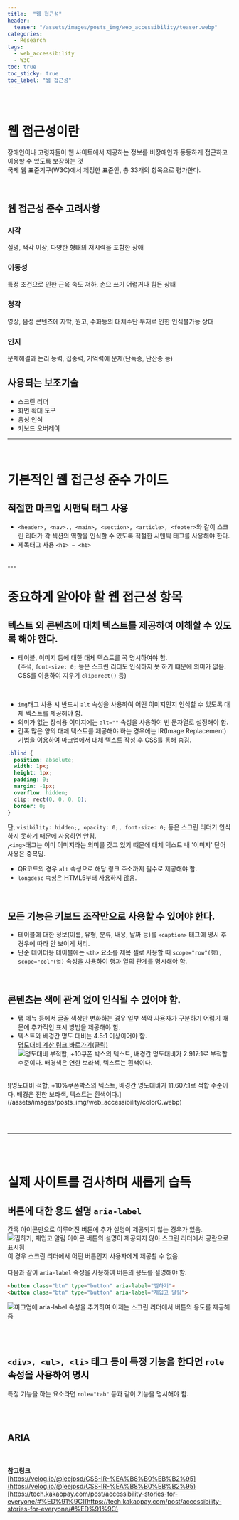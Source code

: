 ```yaml
---
title:  "웹 접근성"
header:
  teaser: "/assets/images/posts_img/web_accessibility/teaser.webp"
categories: 
  - Research
tags:
  - web_accessibility
  - W3C
toc: true
toc_sticky: true
toc_label: "웹 접근성"
---
```

<br>

# 웹 접근성이란
장애인이나 고령자들이 웹 사이트에서 제공하는 정보를 비장애인과 동등하게 접근하고 이용할 수 있도록 보장하는 것
<br>
국제 웹 표준기구(W3C)에서 제정한 표준안, 총 33개의 항목으로 평가한다.

<br>

## 웹 접근성 준수 고려사항
### 시각
실명, 색각 이상, 다양한 형태의 저시력을 포함한 장애
<br>

### 이동성
특정 조건으로 인한 근육 속도 저하, 손으 쓰기 어렵거나 힘든 상태
<br>

### 청각
영상, 음성 콘텐츠에 자막, 원고, 수화등의 대체수단 부재로 인한 인식불가능 상태
<br>

### 인지
문제해결과 논리 능력, 집중력, 기억력에 문제(난독증, 난산증 등)
<br>




## 사용되는 보조기술
- 스크린 리더
- 화면 확대 도구
- 음성 인식
- 키보드 오버레이


---
<br>

# 기본적인 웹 접근성 준수 가이드
## 적절한 마크업 시맨틱 태그 사용
- `<header>, <nav>., <main>, <section>, <article>, <footer>`와 같이 스크린 리더가 각 섹션의 역할을 인식할 수 있도록 적절한 시맨틱 태그를 사용해야 한다.
- 제목태그 사용 `<h1> ~ <h6>`

<br>
---
<br>



# 중요하게 알아야 할 웹 접근성 항목
## 텍스트 외 콘텐츠에 대체 텍스트를 제공하여 이해할 수 있도록 해야 한다.
- 테이블, 이미지 등에 대한 대체 텍스트를 꼭 명시하여야 함.   
(주석, `font-size: 0;` 등은 스크린 리더도 인식하지 못 하기 떄문에 의미가 없음. CSS를 이용하여 지우기 `clip:rect()` 등)
<br>

- `img`태그 사용 시 반드시 `alt` 속성을 사용하여 어떤 이미지인지 인식할 수 있도록 대체 텍스트를 제공해야 함.   
- 의미가 없는 장식용 이미지에는 `alt=""` 속성을 사용하여 빈 문자열로 설정해야 함.
- 간혹 많은 양의 대체 텍스트를 제공해야 하는 경우에는 IR(Image Replacement)기법을 이용하여 마크업에서 대체 텍스트 작성 후 CSS를 통해 숨김.
```css
.blind {
  position: absolute;
  width: 1px;
  height: 1px;
  padding: 0;
  margin: -1px;
  overflow: hidden;
  clip: rect(0, 0, 0, 0);
  border: 0;
}
```
단, `visibility: hidden;, opacity: 0;, font-size: 0;` 등은 스크린 리더가 인식하지 못하기 때문에 사용하면 안됨.   
 ,`<img>`태그는 이미 이미지라는 의미를 갖고 있기 떄문에 대체 텍스트 내 '이미지' 단어 사용은 중복임.

- QR코드의 경우 `alt` 속성으로 해당 링크 주소까지 필수로 제공해야 함.
- `longdesc` 속성은 HTML5부터 사용하지 않음.



<br>

## 모든 기능은 키보드 조작만으로 사용할 수 있어야 한다.
- 테이블에 대한 정보(이름, 유형, 분류, 내용, 날짜 등)를 `<caption>` 태그에 명시 후 경우에 따라 안 보이게 처리.
- 단순 데이터용 테이블에는 `<th>` 요소를 제목 셀로 사용할 때 `scope="row"(행), scope="col"(열)` 속성을 사용하여 행과 열의 관계를 명시해야 함.

<br>

## 콘텐츠는 색에 관계 없이 인식될 수 있어야 함.
- 탭 메뉴 등에서 글꼴 색상만 변화하는 경우 일부 색약 사용자가 구분하기 어럽기 때문에 추가적인 표시 방법을 제공해야 함.
- 텍스트와 배경간 명도 대비는 4.5:1 이상이어야 함.   
[명도대비 계산 링크 바로가기(클릭)](https://sitero.co.kr/contrast)
![명도대비 부적합, +10쿠폰 박스의 텍스트, 배경간 명도대비가 2.917:1로 부적합 수준이다. 배경색은 연한 보라색, 텍스트는 흰색이다.](/assets/images/posts_img/web_accessibility/colorX.webp)
<br>
![명도대비 적합, +10%쿠폰박스의 텍스트, 배경간 명도대비가 11.607:1로 적합 수준이다. 배경은 진한 보라색, 텍스트는 흰색이다.](/assets/images/posts_img/web_accessibility/colorO.webp)

<br><br>


---

<br><br>

# 실제 사이트를 검사하며 새롭게 습득

## 버튼에 대한 용도 설명 `aria-label`
간혹 아이콘만으로 이루어진 버튼에 추가 설명이 제공되지 않는 경우가 있음.   
![찜하기, 재입고 알림 아이콘 버튼의 설명이 제공되지 않아 스크린 리더에서 공란으로 표시됨](/assets/images/posts_img/web_accessibility/button_captionX.webp)   
이 경우 스크린 리더에서 어떤 버튼인지 사용자에게 제공할 수 없음.
<br><br>
다음과 같이 `aria-label` 속성을 사용하여 버튼의 용도를 설명해야 함.
```html
<button class="btn" type="button" aria-label="찜하기">
<button class="btn" type="button" aria-label="재입고 알림">
```
![마크업에 aria-label 속성을 추가하여 이제는 스크린 리더에서 버튼의 용도를 제공해줌](/assets/images/posts_img/web_accessibility/button_captionO.webp)   

<br><br>

## `<div>, <ul>, <li>` 태그 등이 특정 기능을 한다면 `role` 속성을 사용하여 명시
특정 기능을 하는 요소라면 `role="tab"` 등과 같이 기능을 명시해야 함.

<br><br>

## ARIA




<br><br>
**참고링크**   
[https://velog.io/@leejpsd/CSS-IR-%EA%B8%B0%EB%B2%95](https://velog.io/@leejpsd/CSS-IR-%EA%B8%B0%EB%B2%95)   
[https://tech.kakaopay.com/post/accessibility-stories-for-everyone/#%ED%91%9C](https://tech.kakaopay.com/post/accessibility-stories-for-everyone/#%ED%91%9C)
